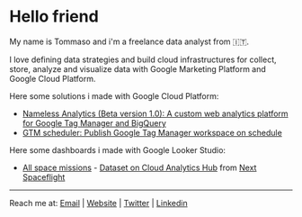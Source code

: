 # Hello friend

My name is Tommaso and i'm a freelance data analyst from 🇮🇹.

I love defining data strategies and build cloud infrastructures for collect, store, analyze and visualize data with Google Marketing Platform and Google Cloud Platform.

Here some solutions i made with Google Cloud Platform:
- [Nameless Analytics (Beta version 1.0): A custom web analytics platform for Google Tag Manager and BigQuery](https://github.com/tommasomoretti/nameless-analytics)
- [GTM scheduler: Publish Google Tag Manager workspace on schedule](https://github.com/tommasomoretti/publish-scheduled-gtm-container)

Here some dashboards i made with Google Looker Studio:
- [All space missions](https://datastudio.google.com/u/0/reporting/c013eca9-9d6f-4fbe-89cd-2e7357a48724/) - [Dataset on Cloud Analytics Hub](https://console.cloud.google.com/bigquery(analyticshub:projects/927812107311/locations/eu/dataExchanges/all_space_missions_1801cd49715/listings/all_space_missions_1801cd9607d)) from [Next Spaceflight](https://nextspaceflight.com/)

---

Reach me at: [Email](mailto:hello@tommasomoretti.com) | [Website](https://tommasomoretti.com/?utm_source=github.com&utm_medium=referral&utm_campaign=profile) | [Twitter](https://twitter.com/tommoretti88) | [Linkedin](https://www.linkedin.com/in/tommasomoretti/)

